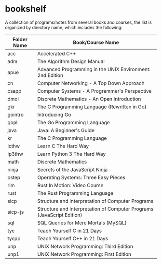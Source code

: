 # bookshelf
A collection of programs/notes from several books and courses, the list is organized by directory name, which includes the following:

| Folder Name | Book/Course Name |
| ----------- | ---------------- |
| acc         | Accelerated C++  |
| adm         | The Algorithm Design Manual |
| apue        | Advanced Programming in the UNIX Environment: 2nd Edition |
| cn          | Computer Networking - A Top Down Approach |
| csapp       | Computer Systems - A Programmer's Perspective |
| dmoi        | Discrete Mathematics - An Open Introduction |
| gkr         | The C Programming Language (Rewritten in Go) |
| gointro     | Introducing Go |
| gopl        | The Go Programming Language |
| java        | Java: A Beginner's Guide |
| kr          | The C Programming Language |
| lcthw       | Learn C The Hard Way |
| lp3thw      | Learn Python 3 The Hard Way |
| math        | Discrete Mathematics |
| ninja       | Secrets of the JavaScript Ninja |
| ostep       | Operating Systems: Three Easy Pieces |
| rim         | Rust In Motion: Video Course |
| rust        | The Rust Programming Language |
| sicp        | Structure and Interpretation of Computer Programs |
| sicp-js     | Structure and Interpretation of Computer Programs (JavaScript Edition) |
| sql         | SQL Queries for Mere Mortals (MySQL) |
| tyc         | Teach Yourself C in 21 Days |
| tycpp       | Teach Yourself C++ in 21 Days |
| unp         | UNIX Network Programming: Third Edition |
| unp1        | UNIX Network Programming: First Edition |
